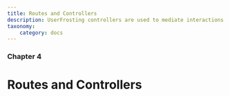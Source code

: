 ```yaml
---
title: Routes and Controllers
description: UserFrosting controllers are used to mediate interactions between the model and view, and are responsible for much of your application's logic.
taxonomy:
    category: docs
---
```


### Chapter 4

# Routes and Controllers
